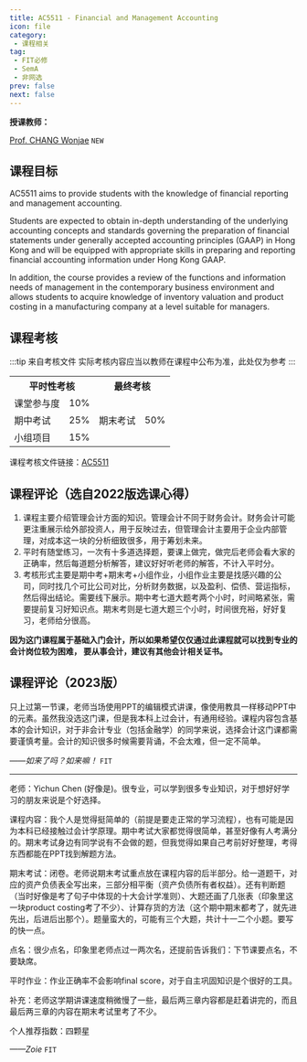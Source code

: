 ```yaml
---
title: AC5511 - Financial and Management Accounting
icon: file
category:
 - 课程相关
tag:
 - FIT必修
 - SemA
 - 非网选
prev: false
next: false
---
```


**授课教师：**

[Prof. CHANG Wonjae](https://www.cb.cityu.edu.hk/staff/wonchang/) `NEW`

<!-- more -->

## 课程目标

AC5511 aims to provide students with the knowledge of financial reporting and management accounting.

Students are expected to obtain in-depth understanding of the underlying accounting concepts and standards governing the preparation of financial statements under generally accepted accounting principles (GAAP) in Hong Kong and will be equipped with appropriate skills in preparing and reporting financial accounting information under Hong Kong GAAP.  

In addition, the course provides a review of the functions and information needs of management in the contemporary business environment and allows students to acquire knowledge of inventory valuation and product costing in a manufacturing company at a level suitable for managers.

## 课程考核

:::tip 来自考核文件
实际考核内容应当以教师在课程中公布为准，此处仅为参考
:::

<table>
    <tr>
        <th colspan=2>
            平时性考核
        </th>
        <th colspan=2>
            最终考核
        </th>
    </tr>
    <tr>
        <td>
            课堂参与度
        </td>
        <td>
            10%
        </td>
        <td rowspan=3>
            期末考试
        </td>
        <td rowspan=3>
            50%
        </td>
    </tr>
    <tr>
        <td>
            期中考试
        </td>
        <td>
            25%
        </td>
    </tr>
    <tr>
        <td>
            小组项目
        </td>
        <td>
            15%
        </td>
    </tr>
</table>

课程考核文件链接：[AC5511](https://www.cityu.edu.hk/catalogue/pg/202324/course/AC5511.pdf)

## 课程评论（选自2022版选课心得）

1. 课程主要介绍管理会计方面的知识。管理会计不同于财务会计。财务会计可能更注重展示给外部投资人，用于反映过去，但管理会计主要用于企业内部管理，对成本这一块的分析细致很多，用于筹划未来。
2. 平时有随堂练习，一次有十多道选择题，要课上做完，做完后老师会看大家的正确率，然后每道题分析解答，建议好好听老师的解答，不计入平时分。
3. 考核形式主要是期中考+期末考+小组作业，小组作业主要是找感兴趣的公司，同时找几个可比公司对比，分析财务数据，以及盈利、偿债、营运指标，然后得出结论。需要线下展示。期中考七道大题考两个小时，时间略紧张，需要提前复习好知识点。期末考则是七道大题三个小时，时间很充裕，好好复习，老师给分很高。

**因为这门课程属于基础入门会计，所以如果希望仅仅通过此课程就可以找到专业的会计岗位较为困难， 要从事会计，建议有其他会计相关证书。**

## 课程评论（2023版）

只上过第一节课，老师当场使用PPT的编辑模式讲课，像使用教具一样移动PPT中的元素。虽然我没选这门课，但是我本科上过会计，有通用经验。课程内容包含基本的会计知识，对于非会计专业（包括金融学）的同学来说，选择会计这门课都需要谨慎考量。会计的知识很多时候需要背诵，不会太难，但一定不简单。

_——如来了吗？如来嘛！_ `FIT`

---

老师：Yichun Chen (好像是)。很专业，可以学到很多专业知识，对于想好好学习的朋友来说是个好选择。

课程内容：我个人是觉得挺简单的（前提是要走正常的学习流程），也有可能是因为本科已经接触过会计学原理。期中考试大家都觉得很简单，甚至好像有人考满分的。期末考试身边有同学说有不会做的题，但我觉得如果自己考前好好整理，考得东西都能在PPT找到解题方法。

期末考试：闭卷。老师说期末考试重点放在课程内容的后半部分。给一道题干，对应的资产负债表全写出来，三部分相平衡（资产负债所有者权益）。还有判断题（当时好像是考了句子中体现的十大会计学准则）、大题还画了几张表（印象里这一块product costing考了不少）、计算存货的方法（这个期中期末都考了，就先进先出，后进后出那个）。题量蛮大的，可能有三个大题，共计十一二个小题。要写的快一点。

点名：很少点名，印象里老师点过一两次名，还提前告诉我们：下节课要点名，不要缺席。

平时作业：作业正确率不会影响final score，对于自主巩固知识是个很好的工具。

补充：老师这学期讲课速度稍微慢了一些，最后两三章内容都是赶着讲完的，而且最后两三章的内容在期末考试里考了不少。

个人推荐指数：四颗星

_——Zoie_ `FIT`
